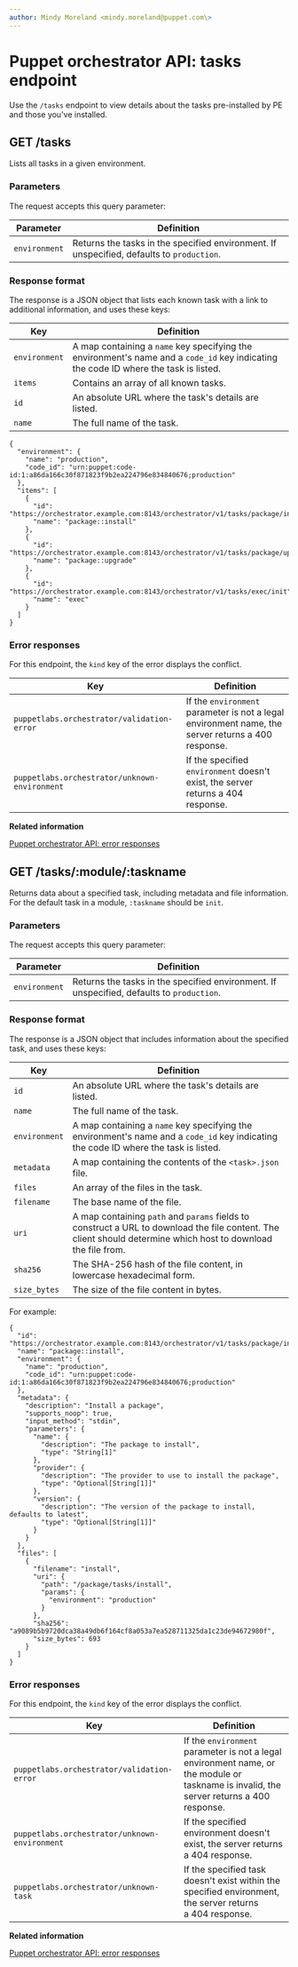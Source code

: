 ```yaml
---
author: Mindy Moreland <mindy.moreland@puppet.com\>
---
```


# Puppet orchestrator API: tasks endpoint

Use the `/tasks` endpoint to view details about the tasks pre-installed by PE and those you've installed.

## GET /tasks

Lists all tasks in a given environment.

### Parameters

The request accepts this query parameter:

|Parameter|Definition|
|---------|----------|
|`environment`|Returns the tasks in the specified environment. If unspecified, defaults to `production`.|

### Response format

The response is a JSON object that lists each known task with a link to additional information, and uses these keys:

|Key|Definition|
|---|----------|
|`environment`|A map containing a `name` key specifying the environment's name and a `code_id` key indicating the code ID where the task is listed.|
|`items`|Contains an array of all known tasks.|
|`id`|An absolute URL where the task's details are listed.|
|`name`|The full name of the task.|

```
{
  "environment": {
    "name": "production",
    "code_id": "urn:puppet:code-id:1:a86da166c30f871823f9b2ea224796e834840676;production"
  },
  "items": [
    {
      "id": "https://orchestrator.example.com:8143/orchestrator/v1/tasks/package/install",
      "name": "package::install"
    },
    {
      "id": "https://orchestrator.example.com:8143/orchestrator/v1/tasks/package/upgrade",
      "name": "package::upgrade"
    },
    {
      "id": "https://orchestrator.example.com:8143/orchestrator/v1/tasks/exec/init",
      "name": "exec"
    }
  ]
}
```

### Error responses

For this endpoint, the `kind` key of the error displays the conflict.

|Key|Definition|
|---|----------|
|`puppetlabs.orchestrator/validation-error`|If the `environment` parameter is not a legal environment name, the server returns a 400 response.|
|`puppetlabs.orchestrator/unknown-environment`|If the specified `environment` doesn't exist, the server returns a 404 response.|

**Related information**  


[Puppet orchestrator API: error responses](orchestrator_api_error_responses.md)

## GET /tasks/:module/:taskname

Returns data about a specified task, including metadata and file information. For the default task in a module, `:taskname` should be `init`.

### Parameters

The request accepts this query parameter:

|Parameter|Definition|
|---------|----------|
|`environment`|Returns the tasks in the specified environment. If unspecified, defaults to `production`.|

### Response format

The response is a JSON object that includes information about the specified task, and uses these keys:

|Key|Definition|
|---|----------|
|`id`|An absolute URL where the task's details are listed.|
|`name`|The full name of the task.|
|`environment`|A map containing a `name` key specifying the environment's name and a `code_id` key indicating the code ID where the task is listed.|
|`metadata`|A map containing the contents of the `<task>.json` file.|
|`files`|An array of the files in the task.|
|`filename`|The base name of the file.|
|`uri`|A map containing `path` and `params` fields to construct a URL to download the file content. The client should determine which host to download the file from.|
|`sha256`|The SHA-256 hash of the file content, in lowercase hexadecimal form.|
|`size_bytes`|The size of the file content in bytes.|

For example:

```
{
  "id": "https://orchestrator.example.com:8143/orchestrator/v1/tasks/package/install",
  "name": "package::install",
  "environment": {
    "name": "production",
    "code_id": "urn:puppet:code-id:1:a86da166c30f871823f9b2ea224796e834840676;production"
  },
  "metadata": {
    "description": "Install a package",
    "supports_noop": true,
    "input_method": "stdin",
    "parameters": {
      "name": {
        "description": "The package to install",
        "type": "String[1]"
      },
      "provider": {
        "description": "The provider to use to install the package",
        "type": "Optional[String[1]]"
      },
      "version": {
        "description": "The version of the package to install, defaults to latest",
        "type": "Optional[String[1]]"
      }
    }
  },
  "files": [
    {
      "filename": "install",
      "uri": {
        "path": "/package/tasks/install",
        "params": {
          "environment": "production"
        }
      },
      "sha256": "a9089b5b9720dca38a49db6f164cf8a053a7ea528711325da1c23de94672980f",
      "size_bytes": 693
    }
  ]
}
```

### Error responses

For this endpoint, the `kind` key of the error displays the conflict.

|Key|Definition|
|---|----------|
|`puppetlabs.orchestrator/validation-error`|If the `environment` parameter is not a legal environment name, or the module or taskname is invalid, the server returns a 400 response.|
|`puppetlabs.orchestrator/unknown-environment`|If the specified environment doesn't exist, the server returns a 404 response.|
|`puppetlabs.orchestrator/unknown-task`|If the specified task doesn't exist within the specified environment, the server returns a 404 response.|

**Related information**  


[Puppet orchestrator API: error responses](orchestrator_api_error_responses.md)

